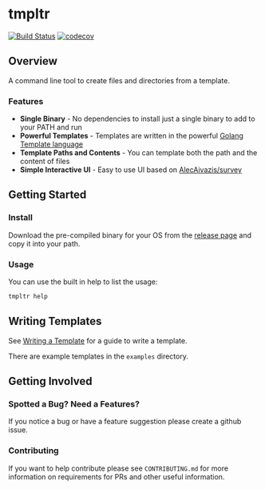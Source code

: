 tmpltr
======
[![Build Status](https://travis-ci.org/andytom/tmpltr.svg?branch=master)](https://travis-ci.org/andytom/tmpltr)
[![codecov](https://codecov.io/gh/andytom/tmpltr/branch/master/graph/badge.svg)](https://codecov.io/gh/andytom/tmpltr)

Overview
--------

A command line tool to create files and directories from a template.

### Features
* **Single Binary** - No dependencies to install just a single binary to add to
  your PATH and run
* **Powerful Templates** - Templates are written in the powerful [Golang
  Template language](https://golang.org/pkg/text/template/)
* **Template Paths and Contents** - You can template both the path and the
  content of files
* **Simple Interactive UI** - Easy to use UI based on
  [AlecAivazis/survey](https://github.com/AlecAivazis/survey)

Getting Started
---------------

### Install

Download the pre-compiled binary for your OS from the
[release page](https://github.com/andytom/tmpltr/releases/latest) and copy it
into your path.

### Usage

You can use the built in help to list the usage:
```bash
tmpltr help
```

Writing Templates
-----------------

See [Writing a Template](docs/writing_templates.md) for a guide to write a
template.

There are example templates in the `examples` directory.

Getting Involved
----------------

### Spotted a Bug? Need a Features?

If you notice a bug or have a feature suggestion please create a github issue.

### Contributing

If you want to help contribute please see `CONTRIBUTING.md` for more
information on requirements for PRs and other useful information.
